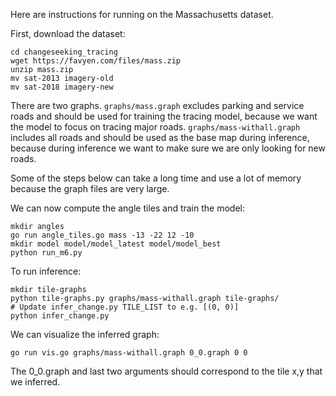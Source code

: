 Here are instructions for running on the Massachusetts dataset.

First, download the dataset:

	cd changeseeking_tracing
	wget https://favyen.com/files/mass.zip
	unzip mass.zip
	mv sat-2013 imagery-old
	mv sat-2018 imagery-new

There are two graphs.
`graphs/mass.graph` excludes parking and service roads and should be used for training the tracing model,
because we want the model to focus on tracing major roads.
`graphs/mass-withall.graph` includes all roads and should be used as the base map during inference,
because during inference we want to make sure we are only looking for new roads.

Some of the steps below can take a long time and use a lot of memory because the graph files are very large.

We can now compute the angle tiles and train the model:

	mkdir angles
	go run angle_tiles.go mass -13 -22 12 -10
	mkdir model model/model_latest model/model_best
	python run_m6.py

To run inference:

	mkdir tile-graphs
	python tile-graphs.py graphs/mass-withall.graph tile-graphs/
	# Update infer_change.py TILE_LIST to e.g. [(0, 0)]
	python infer_change.py

We can visualize the inferred graph:

	go run vis.go graphs/mass-withall.graph 0_0.graph 0 0

The 0_0.graph and last two arguments should correspond to the tile x,y that we inferred.
